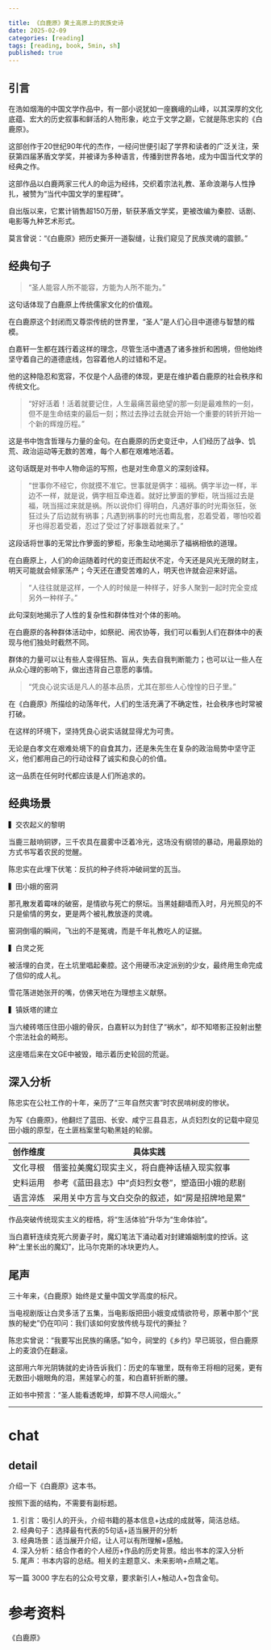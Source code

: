 ```yaml
---

title: 《白鹿原》黄土高原上的民族史诗  
date: 2025-02-09 
categories: [reading]
tags: [reading, book, 5min, sh]
published: true
---
```


## 引言

在浩如烟海的中国文学作品中，有一部小说犹如一座巍峨的山峰，以其深厚的文化底蕴、宏大的历史叙事和鲜活的人物形象，屹立于文学之巅，它就是陈忠实的《白鹿原》。

这部创作于20世纪90年代的杰作，一经问世便引起了学界和读者的广泛关注，荣获第四届茅盾文学奖，并被译为多种语言，传播到世界各地，成为中国当代文学的经典之作。

这部作品以白鹿两家三代人的命运为经纬，交织着宗法礼教、革命浪潮与人性挣扎，被赞为“当代中国文学的里程碑”。

自出版以来，它累计销售超150万册，斩获茅盾文学奖，更被改编为秦腔、话剧、电影等九种艺术形式。

莫言曾说：“《白鹿原》把历史撕开一道裂缝，让我们窥见了民族灵魂的震颤。”

## 经典句子 

> “圣人能容人所不能容，方能为人所不能为。”

这句话体现了白鹿原上传统儒家文化的价值观。

在白鹿原这个封闭而又尊崇传统的世界里，“圣人”是人们心目中道德与智慧的楷模。

白嘉轩一生都在践行着这样的理念，尽管生活中遭遇了诸多挫折和困境，但他始终坚守着自己的道德底线，包容着他人的过错和不足。

他的这种隐忍和宽容，不仅是个人品德的体现，更是在维护着白鹿原的社会秩序和传统文化。

> “好好活着！活着就要记住，人生最痛苦最绝望的那一刻是最难熬的一刻，但不是生命结束的最后一刻；熬过去挣过去就会开始一个重要的转折开始一个新的辉煌历程。”

这是书中饱含哲理与力量的金句。在白鹿原的历史变迁中，人们经历了战争、饥荒、政治运动等无数的苦难，每个人都在艰难地活着。

这句话既是对书中人物命运的写照，也是对生命意义的深刻诠释。

> “世事你不经它，你就摸不准它。世事就是俩字：福祸。俩字半边一样，半边不一样，就是说，俩字相互牵连着。就好比箩面的箩柜，咣当摇过去是福，咣当摇过来就是祸。所以说你们
得明白，凡遇好事的时光甭张狂，张狂过头了后边就有祸事；凡遇到祸事的时光也甭乱套，忍着受着，哪怕咬着牙也得忍着受着，忍过了受过了好事跟着就来了。”

这段话将世事的无常比作箩面的箩柜，形象生动地揭示了福祸相依的道理。

在白鹿原上，人们的命运随着时代的变迁而起伏不定，今天还是风光无限的财主，明天可能就会倾家荡产；今天还在遭受苦难的人，明天也许就会迎来好运。

> “人往往就是这样，一个人的时候是一种样子，好多人聚到一起时完全变成另外一种样子。”

此句深刻地揭示了人性的复杂性和群体性对个体的影响。

在白鹿原的各种群体活动中，如祭祀、闹农协等，我们可以看到人们在群体中的表现与他们独处时截然不同。

群体的力量可以让有些人变得狂热、盲从，失去自我判断能力；也可以让一些人在从众心理的影响下，做出违背自己意愿的事情。

> “凭良心说实话是凡人的基本品质，尤其在那些人心惶惶的日子里。”

在《白鹿原》所描绘的动荡年代，人们的生活充满了不确定性，社会秩序也时常被打破。

在这样的环境下，坚持凭良心说实话就显得尤为可贵。

无论是白孝文在艰难处境下的自食其力，还是朱先生在复杂的政治局势中坚守正义，他们都用自己的行动诠释了诚实和良心的价值。

这一品质在任何时代都应该是人们所追求的。

## 经典场景 

▍交农起义的黎明 

当鹿三敲响铜锣，三千农具在晨雾中泛着冷光，这场没有纲领的暴动，用最原始的方式书写着农民的觉醒。

陈忠实在此埋下伏笔：反抗的种子终将冲破祠堂的瓦当。  

▍田小娥的窑洞 

那孔散发着霉味的破窑，是情欲与死亡的祭坛。当黑娃翻墙而入时，月光照见的不只是偷情的男女，更是两个被礼教放逐的灵魂。

窑洞倒塌的瞬间，飞出的不是冤魂，而是千年礼教吃人的证据。  

▍白灵之死 

被活埋的白灵，在土坑里唱起秦腔。这个用硬币决定派别的少女，最终用生命完成了信仰的成人礼。

雪花落进她张开的嘴，仿佛天地在为理想主义献祭。  

▍镇妖塔的建立 

当六棱砖塔压住田小娥的骨灰，白嘉轩以为封住了“祸水”，却不知塔影正投射出整个宗法社会的畸形。

这座塔后来在文GE中被毁，暗示着历史轮回的荒诞。  

## 深入分析 

陈忠实在公社工作的十年，亲历了“三年自然灾害”时农民啃树皮的惨状。

为写《白鹿原》，他翻烂了蓝田、长安、咸宁三县县志，从贞妇烈女的记载中窥见田小娥的原型，在土匪档案里勾勒黑娃的轮廓。  

| 创作维度 | 具体实践 |  
|---------|---------|  
| 文化寻根 | 借鉴拉美魔幻现实主义，将白鹿神话植入现实叙事 |  
| 史料运用 | 参考《蓝田县志》中“贞妇烈女卷”，塑造田小娥的悲剧 |  
| 语言淬炼 | 采用关中方言与文白交杂的叙述，如“房是招牌地是累” |  

作品突破传统现实主义的桎梏，将“生活体验”升华为“生命体验”。

当白嘉轩连续克死六房妻子时，魔幻笔法下涌动着对封建婚姻制度的控诉。这种“土里长出的魔幻”，比马尔克斯的冰块更灼人。  

## 尾声

三十年来，《白鹿原》始终是丈量中国文学高度的标尺。

当电视剧版让白灵多活了五集，当电影版把田小娥变成情欲符号，原著中那个“民族的秘史”仍在叩问：我们该如何安放传统与现代的撕扯？  

陈忠实曾说：“我要写出民族的痛感。”如今，祠堂的《乡约》早已斑驳，但白鹿原上的麦浪仍在翻滚。

这部用六年光阴铸就的史诗告诉我们：历史的车辙里，既有帝王将相的冠冕，更有无数田小娥眼角的泪，黑娃掌心的茧，和白嘉轩折断的腰。  

正如书中预言：“圣人能看透乾坤，却算不尽人间烟火。”

--------------------------------------------------------------------------------------------------------

# chat

## detail

介绍一下《白鹿原》这本书。

按照下面的结构，不需要有副标题。

1. 引言：吸引人的开头，介绍书籍的基本信息+达成的成就等，简洁总结。
2. 经典句子：选择最有代表的5句话+适当展开的分析
3. 经典场景：适当展开介绍，让人可以有所理解+感触。
4. 深入分析：结合作者的个人经历+作品的历史背景。给出书本的深入分析
5. 尾声：书本内容的总结。相关的主题意义、未来影响+点睛之笔。

写一篇 3000 字左右的公众号文章，要求新引人+触动人+包含金句。


# 参考资料

 《白鹿原》


